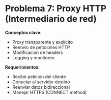 # Problema 7: Proxy HTTP (Intermediario de red)

**Conceptos clave**:

- Proxy transparente y explícito
- Reenvío de peticiones HTTP
- Modificación de headers
- Logging y monitoreo

**Requerimientos**:

- Recibir petición del cliente
- Conectar al servidor destino
- Reenviar datos bidireccional
- Manejar HTTPS (CONNECT method)

